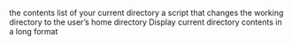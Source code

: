  the contents list of your current directory
 a script that changes the working directory to the user’s home directory
Display current directory contents in a long format
